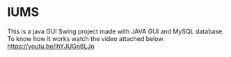 # IUMS
This is a java GUI Swing project made with JAVA GUI and MySQL database. To know how it works watch the video attached below.
https://youtu.be/lhYJUGn6LJo
